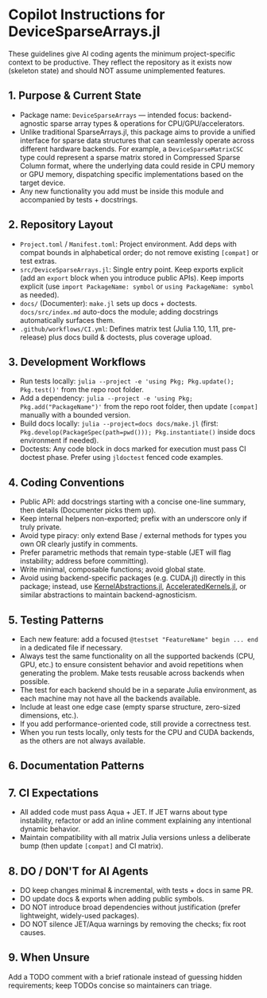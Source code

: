# Copilot Instructions for DeviceSparseArrays.jl

These guidelines give AI coding agents the minimum project-specific context to be productive. They reflect the repository as it exists now (skeleton state) and should NOT assume unimplemented features.

## 1. Purpose & Current State
- Package name: `DeviceSparseArrays` — intended focus: backend-agnostic sparse array types & operations for CPU/GPU/accelerators.
- Unlike traditional SparseArrays.jl, this package aims to provide a unified interface for sparse data structures that can seamlessly operate across different hardware backends. For example, a `DeviceSparseMatrixCSC` type could represent a sparse matrix stored in Compressed Sparse Column format, where the underlying data could reside in CPU memory or GPU memory, dispatching specific implementations based on the target device.
- Any new functionality you add must be inside this module and accompanied by tests + docstrings.

## 2. Repository Layout
- `Project.toml` / `Manifest.toml`: Project environment. Add deps with compat bounds in alphabetical order; do not remove existing `[compat]` or test extras.
- `src/DeviceSparseArrays.jl`: Single entry point. Keep exports explicit (add an `export` block when you introduce public APIs). Keep imports explicit (use `import PackageName: symbol` or `using PackageName: symbol` as needed).
- `docs/` (Documenter): `make.jl` sets up docs + doctests. `docs/src/index.md` auto-docs the module; adding docstrings automatically surfaces them.
- `.github/workflows/CI.yml`: Defines matrix test (Julia 1.10, 1.11, pre-release) plus docs build & doctests, plus coverage upload.

## 3. Development Workflows
- Run tests locally: `julia --project -e 'using Pkg; Pkg.update(); Pkg.test()'` from the repo root folder.
- Add a dependency: `julia --project -e 'using Pkg; Pkg.add("PackageName")'` from the repo root folder, then update `[compat]` manually with a bounded version.
- Build docs locally: `julia --project=docs docs/make.jl` (first: `Pkg.develop(PackageSpec(path=pwd())); Pkg.instantiate()` inside docs environment if needed).
- Doctests: Any code block in docs marked for execution must pass CI doctest phase. Prefer using `jldoctest` fenced code examples.

## 4. Coding Conventions
- Public API: add docstrings starting with a concise one-line summary, then details (Documenter picks them up).
- Keep internal helpers non-exported; prefix with an underscore only if truly private.
- Avoid type piracy: only extend Base / external methods for types you own OR clearly justify in comments.
- Prefer parametric methods that remain type-stable (JET will flag instability; address before committing).
- Write minimal, composable functions; avoid global state.
- Avoid using backend-specific packages (e.g. CUDA.jl) directly in this package; instead, use [KernelAbstractions.jl](https://github.com/JuliaGPU/KernelAbstractions.jl), [AcceleratedKernels.jl](https://github.com/JuliaGPU/AcceleratedKernels.jl), or similar abstractions to maintain backend-agnosticism.

## 5. Testing Patterns
- Each new feature: add a focused `@testset "FeatureName" begin ... end` in a dedicated file if necessary.
- Always test the same functionality on all the supported backends (CPU, GPU, etc.) to ensure consistent behavior and avoid repetitions when generating the problem. Make tests reusable across backends when possible.
- The test for each backend should be in a separate Julia environment, as each machine may not have all the backends available.
- Include at least one edge case (empty sparse structure, zero-sized dimensions, etc.).
- If you add performance-oriented code, still provide a correctness test.
- When you run tests locally, only tests for the CPU and CUDA backends, as the others are not always available.

## 6. Documentation Patterns

## 7. CI Expectations
- All added code must pass Aqua + JET. If JET warns about type instability, refactor or add an inline comment explaining any intentional dynamic behavior.
- Maintain compatibility with all matrix Julia versions unless a deliberate bump (then update `[compat]` and CI matrix).

## 8. DO / DON'T for AI Agents
- DO keep changes minimal & incremental, with tests + docs in same PR.
- DO update docs & exports when adding public symbols.
- DO NOT introduce broad dependencies without justification (prefer lightweight, widely-used packages).
- DO NOT silence JET/Aqua warnings by removing the checks; fix root causes.

## 9. When Unsure
Add a TODO comment with a brief rationale instead of guessing hidden requirements; keep TODOs concise so maintainers can triage.

